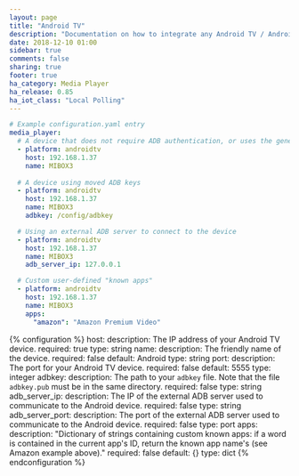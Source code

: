 ```yaml
---
layout: page
title: "Android TV"
description: "Documentation on how to integrate any Android TV / Android device into Home-Assistant"
date: 2018-12-10 01:00
sidebar: true
comments: false
sharing: true
footer: true
ha_category: Media Player
ha_release: 0.85
ha_iot_class: "Local Polling"
---
```


```yaml
# Example configuration.yaml entry
media_player:
  # A device that does not require ADB authentication, or uses the generated ADB keys's default location
  - platform: androidtv
    host: 192.168.1.37
    name: MIBOX3
      
  # A device using moved ADB keys
  - platform: androidtv
    host: 192.168.1.37
    name: MIBOX3
    adbkey: /config/adbkey

  # Using an external ADB server to connect to the device
  - platform: androidtv
    host: 192.168.1.37
    name: MIBOX3
    adb_server_ip: 127.0.0.1

  # Custom user-defined "known apps"
  - platform: androidtv
    host: 192.168.1.37
    name: MIBOX3
    apps:
      "amazon": "Amazon Premium Video"
```

{% configuration %}
host:
  description: The IP address of your Android TV device.
  required: true
  type: string
name:
  description: The friendly name of the device.
  required: false
  default: Android
  type: string
port:
  description: The port for your Android TV device.
  required: false
  default: 5555
  type: integer
adbkey:
  description: The path to your `adbkey` file.  Note that the file `adbkey.pub` must be in the same directory.
  required: false
  type: string
adb_server_ip:
  description: The IP of the external ADB server used to communicate to the Android device.
  required: false
  type: string
adb_server_port:
  description: The port of the external ADB server used to communicate to the Android device.
  required: false
  type: port
 apps:
  description: "Dictionary of strings containing custom known apps: if a word is contained in the current app's ID, return the known app name's (see Amazon example above)."
  required: false
  default: {}
  type: dict
{% endconfiguration %}
